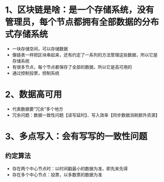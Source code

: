 # 1、区块链是啥：是一个存储系统，没有管理员，每个节点都拥有全部数据的分布式存储系统
- 一块存储空间，可以存储数据
- 像链表一样把区块串起来，还有约定了一系列的方法管理这些数据，所以它是存储系统
- 有很多节点，每个节点都保存了全部的数据，所以它是高可用的
- 通过控制投票，控制系统

# 2、数据高可用
- 代表数据要“冗余”多个地方
- 冗余问题：数据一致性问题【读写延时】、写入效率【同步数据消耗额外资源】

# 3、多点写入：会有写写的一致性问题
## 约定算法
- 存在两个中心节点时：以时间戳最小的数据为准，即先来先得
- 存在多个中心节点：投票，以多数票的数据为准
